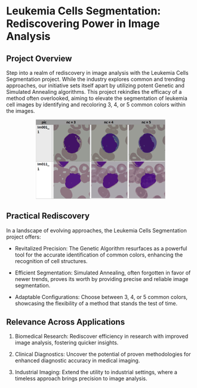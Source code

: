 # Leukemia Cells Segmentation: Rediscovering Power in Image Analysis
## Project Overview
Step into a realm of rediscovery in image analysis with the Leukemia Cells Segmentation project. While the industry explores common and trending approaches, our initiative sets itself apart by utilizing potent Genetic and Simulated Annealing algorithms. This project rekindles the efficacy of a method often overlooked, aiming to elevate the segmentation of leukemia cell images by identifying and recoloring 3, 4, or 5 common colors within the images.

<div align="center">
  <img src="https://raw.githubusercontent.com/NimaVahdat/Leukemia-Cells-Segmentation/main/result.png" width="70%">
</div>


## Practical Rediscovery
In a landscape of evolving approaches, the Leukemia Cells Segmentation project offers:

* Revitalized Precision: The Genetic Algorithm resurfaces as a powerful tool for the accurate identification of common colors, enhancing the recognition of cell structures.

* Efficient Segmentation: Simulated Annealing, often forgotten in favor of newer trends, proves its worth by providing precise and reliable image segmentation.

* Adaptable Configurations: Choose between 3, 4, or 5 common colors, showcasing the flexibility of a method that stands the test of time.

## Relevance Across Applications
1. Biomedical Research: Rediscover efficiency in research with improved image analysis, fostering quicker insights.

2. Clinical Diagnostics: Uncover the potential of proven methodologies for enhanced diagnostic accuracy in medical imaging.

3. Industrial Imaging: Extend the utility to industrial settings, where a timeless approach brings precision to image analysis.

